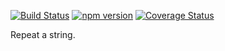 [![Build Status](https://travis-ci.org/tmpfs/string-repeater.svg?v=2)](https://travis-ci.org/tmpfs/string-repeater)
[![npm version](http://img.shields.io/npm/v/string-repeater.svg?v=2)](https://npmjs.org/package/string-repeater)
[![Coverage Status](https://coveralls.io/repos/tmpfs/string-repeater/badge.svg?branch=master&service=github&v=2)](https://coveralls.io/github/tmpfs/string-repeater?branch=master)

Repeat a string.
